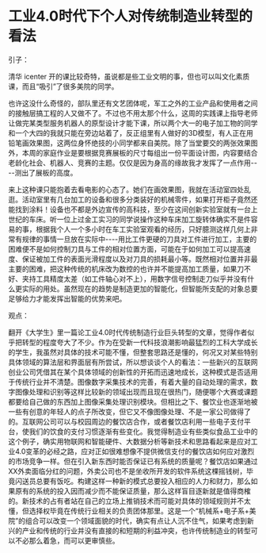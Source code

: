 # 工业4.0时代下个人对传统制造业转型的看法
引子：

清华 icenter 开的课比较奇特，虽说都是些工业文明的事，但也可以叫文化素质课，而且“吸引”了很多美院的同学。

也许这没什么奇怪的，部队里还有文艺团体呢，军工之外的工业产品和使用者之间的接触层搞工程的人又做不了。不过也不用太那个什么，这周的实践课上指导老师让做完某类型服务机器人的原型设计才能下课，所以两个大一的电子加工物的同学和一个大四的我就只能在旁边站着了，反正组里有人做好的3D模型，有人正在用铅笔画效果图，这两位身怀绝技的小同学都来自美院。除了当堂要交的两张效果图外，本周的家庭作业是要根据竞赛展板的尺寸每组出一份平面设计图，内容要结合老龄化社会、机器人、竞赛的主题。仅仅是因为身高的缘故我才发挥了一点作用----测出了展板的高度。

来上这种课只能抱着去看电影的心态了。她们在画效果图，我就在活动室四处乱逛。活动室里有几台加工的设备和很多分类装好的机械零件，如果打开柜子竟然还能找到涂料！设备也不都是外边宣传的高科技，至少在这间创新实验室就有一台上世纪的车床。听一位上过金工实习的同学说操作这种车床加工旋转体确实不是件容易的事，根据我个人一个多小时在车工实验室观看的经历，只好臆测这样几何上非常有规律的事情一旦放在实际中----用比工件更硬的刀具对工件进行加工，主要的困难便不是如何控制刀具与工件的相对位置方面，可能在于如何加工可以提高速度、保证被加工件的表面光滑程度以及对刀具的损耗最小等。既然相对位置并非最主要的困难，把这种传统的机床改为数控的也许并不能提高加工质量，如果刀不好、夹持工具精度太差（如工件轴心对不上），用数字信号控制走刀似乎并没有什么更实际的用处。虽然现在的趋势是制造更加的智能化，但智能所支配的对象总要足够给力才能发挥出智能的优势来吧。

观点：

翻开《大学生》里一篇论工业4.0时代传统制造行业巨头转型的文章，觉得作者似乎把转型的程度夸大了不少。作为在受新一代科技浪潮影响最猛烈的工科大学成长的学生，我虽然对具体的技术可能不懂，但整套思路还是懂的，何况又对某些特别具体领域的算法层和界面层有所尝试，所以想谈谈个人的看法：一些新兴的互联网创业公司凭借其在某个具体领域的创新性的开拓而迅速地成长，这种模式是否适用于传统行业并不清楚。图像数字采集技术的完善，有着大量的自动处理的需求，数字图像处理和识别等这样比较新的领域出现而且现在很热门，随便哪个大赛或课题都要给自己做的东西加上图像采集处理识别模块。但相比之下、餐饮业也逐渐地被一些有创意的年轻人的点子所改变，但它又不像图像处理、不是一家公司做得了的。互联网公司可以与校园周边的餐饮店合作，或者餐饮店利用一些电子支付平台，使我们的饮食的支付习惯逐渐有些变化。我觉得制造业有些类似食品工业中的这个例子，确实用物联网和智能硬件、大数据分析等新技术和思路看起来是应对工业4.0变革的必经之路，应对正如很难想像不提供微信支付的餐饮店如何应对激烈的市场竞争一样。但在引入新东西时能否保证已有系统的质量呢？餐饮店如果通过XX外卖面临分红的问题，外卖公司也不是坐收所开发的软件系统这棵摇钱树，毕竟闪送员总要有饭吃。构建这样一种新的模式总要投入相应的人力和财力，那么如果原有的系统的投入因而减少而不能保证质量，那么这样盲目逐新就是值得商榷的。新技术的占有者站在自己的立场上推销技术而可能对具体的领域规则并不太懂，但选择权毕竟在传统行业相关的负责团体那里。这是一个“机械系+电子系+美院”的组合可以改变一个领域面貌的时代，确实有点让人沉不住气，如果考虑到新兴的产业和传统的行业并没有直接的和短期的利益冲突，也许传统制造业的转型可以不必那么着急，而可以更审慎些。
